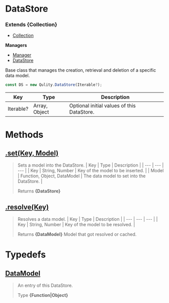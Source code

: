 
# DataStore
### Extends **{Collection}**

* [Collection](https://github.com/QSmally/Qulity/blob/master/Documentation/Collection.md)

**Managers**
* [Manager](https://github.com/QSmally/Qulity/blob/master/Documentation/BaseManager.md)
* [DataStore](https://github.com/QSmally/Qulity/blob/master/Documentation/DataStore.md)

Base class that manages the creation, retrieval and deletion of a specific data model.
```js
const DS = new Qulity.DataStore(Iterable?);
```

| Key | Type | Description |
| --- | --- | --- |
| Iterable? | Array, Object | Optional initial values of this DataStore. |



# Methods
## [.set(Key, Model)](https://github.com/QSmally/Qulity/blob/master/lib/Managers/DataStore.js#L25)
> Sets a model into the DataStore.
> | Key | Type | Description |
> | --- | --- | --- |
> | Key | String, Number | Key of the model to be inserted. |
> | Model | Function, Object, DataModel | The data model to set into the DataStore. |
>
> Returns **{DataStore}** 

## [.resolve(Key)](https://github.com/QSmally/Qulity/blob/master/lib/Managers/DataStore.js#L37)
> Resolves a data model.
> | Key | Type | Description |
> | --- | --- | --- |
> | Key | String, Number | Key of the model to be resolved. |
>
> Returns **{DataModel}** Model that got resolved or cached.

# Typedefs
## [DataModel](https://github.com/QSmally/Qulity/blob/master/lib/Managers/DataStore.js#L53)
> An entry of this DataStore.
>
> Type **{Function|Object}**
